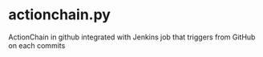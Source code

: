 # actionchain.py
ActionChain in github
integrated with Jenkins job that triggers from GitHub on each commits
